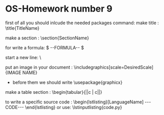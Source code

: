 # OS-Homework number 9
first of all you should inlcude the needed packages
command:
make title : \title{TitleName}

make a section : \section{SectionName}

for write a  formula: $ --FORMULA-- $

start a new line: \\

put an image in your document : \includegraphics[scale=DesiredScale]{IMAGE NAME}
* before them we should write \usepackage{graphicx}

make a table section :  \begin{tabular}{||c | c||} 

to write a specific source code : \begin{lstlisting}[LanguageName] ---CODE--- \end{lstlisting}
or use: \lstinputlisting{code.py}
